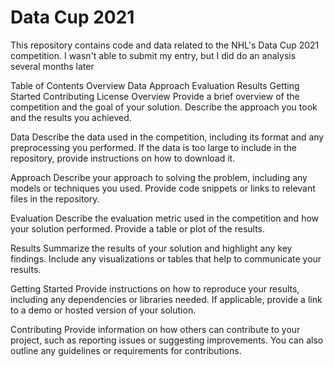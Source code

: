 # Data Cup 2021

This repository contains code and data related to the NHL's Data Cup 2021 competition. I wasn't able to submit my entry, but I did do an analysis several months later

Table of Contents
Overview
Data
Approach
Evaluation
Results
Getting Started
Contributing
License
Overview
Provide a brief overview of the competition and the goal of your solution. Describe the approach you took and the results you achieved.

Data
Describe the data used in the competition, including its format and any preprocessing you performed. If the data is too large to include in the repository, provide instructions on how to download it.

Approach
Describe your approach to solving the problem, including any models or techniques you used. Provide code snippets or links to relevant files in the repository.

Evaluation
Describe the evaluation metric used in the competition and how your solution performed. Provide a table or plot of the results.

Results
Summarize the results of your solution and highlight any key findings. Include any visualizations or tables that help to communicate your results.

Getting Started
Provide instructions on how to reproduce your results, including any dependencies or libraries needed. If applicable, provide a link to a demo or hosted version of your solution.

Contributing
Provide information on how others can contribute to your project, such as reporting issues or suggesting improvements. You can also outline any guidelines or requirements for contributions.
